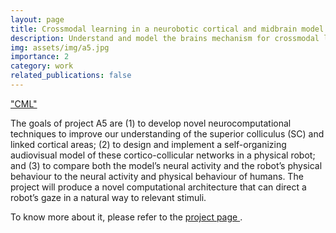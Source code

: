 ```yaml
---
layout: page
title: Crossmodal learning in a neurobotic cortical and midbrain model
description: Understand and model the brains mechanism for crossmodal learning
img: assets/img/a5.jpg
importance: 2
category: work
related_publications: false
---
```



["CML"]("https://www.pablobarros.com/assets/img/a5.jpg")

The goals of project A5 are (1) to develop novel neurocomputational techniques to improve our understanding of the superior colliculus (SC) and linked cortical areas; (2) to design and implement a self-organizing audiovisual model of these cortico-collicular networks in a physical robot; and (3) to compare both the model’s neural activity and the robot’s physical behaviour to the neural activity and physical behaviour of humans. The project will produce a novel computational architecture that can direct a robot’s gaze in a natural way to relevant stimuli.


To know more about it, please refer to the <a href="https://www.crossmodal-learning.org/projects-phase1/area-a/a5-neurobotic-brain.html" target="_blank">
project page </a>.

